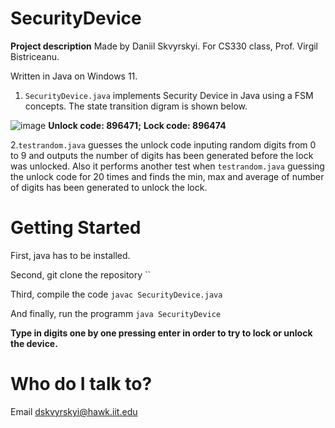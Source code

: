 # SecurityDevice
**Project description**
Made by Daniil Skvyrskyi. For CS330 class, Prof. Virgil Bistriceanu.

Written in Java on Windows 11.

1. `SecurityDevice.java` implements Security Device in Java using a FSM concepts. The state transition digram is shown below. 


![image](https://user-images.githubusercontent.com/92537265/203470041-3a99d883-77c6-4672-9a46-e66ee262c89f.png)
**Unlock code: 896471;**
     **Lock code: 896474**

2.`testrandom.java` guesses the unlock code inputing random digits from 0 to 9 and outputs the number of digits has been generated before the lock was unlocked. Also it performs another test when `testrandom.java` guessing the unlock code for 20 times and finds the min, max and average of number of digits has been generated to unlock the lock.

# Getting Started

First, java has to be installed. 

Second, git clone the repository ``

Third, compile the code `javac SecurityDevice.java`

And finally, run the programm `java SecurityDevice`

**Type in digits one by one pressing enter in order to try to lock or unlock the device.** 

# Who do I talk to?
Email dskvyrskyi@hawk.iit.edu
